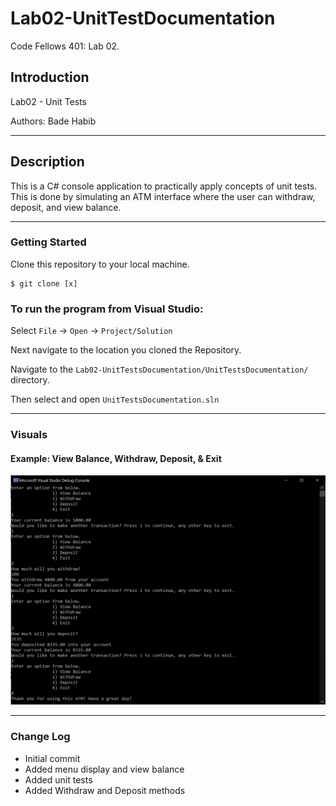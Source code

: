 # Lab02-UnitTestDocumentation
Code Fellows 401: Lab 02.

## Introduction

Lab02 - Unit Tests

Authors: Bade Habib

----

## Description
This is a C# console application to practically apply concepts of unit tests. This is done by simulating an ATM interface where the user can withdraw, deposit, and view balance.

---

### Getting Started
Clone this repository to your local machine.

```
$ git clone [x]
```

### To run the program from Visual Studio:
Select ```File``` -> ```Open``` -> ```Project/Solution```

Next navigate to the location you cloned the Repository.

Navigate to the ```Lab02-UnitTestsDocumentation/UnitTestsDocumentation/``` directory.

Then select and open ```UnitTestsDocumentation.sln```

---
### Visuals
#### Example: View Balance, Withdraw, Deposit, & Exit
![Example Program - Program Runthrough](./UnitTestsDocumentation/assets/lab2-screen.png)

---
### Change Log
- Initial commit
- Added menu display and view balance
- Added unit tests
- Added Withdraw and Deposit methods
